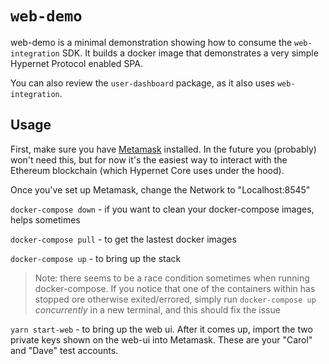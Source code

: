 # `web-demo`

web-demo is a minimal demonstration showing how to consume the `web-integration` SDK. It builds a docker image that demonstrates a very simple Hypernet Protocol enabled SPA.

You can also review the `user-dashboard` package, as it also uses `web-integration`.

## Usage

First, make sure you have [Metamask](https://metamask.io/) installed. In the future you (probably) won't need this, but for now it's the easiest way to interact with the Ethereum blockchain (which Hypernet Core uses under the hood).

Once you've set up Metamask, change the Network to "Localhost:8545"

`docker-compose down` - if you want to clean your docker-compose images, helps sometimes

`docker-compose pull` - to get the lastest docker images

`docker-compose up` - to bring up the stack

> Note: there seems to be a race condition sometimes when running docker-compose. If you notice that one of the containers within has stopped ore otherwise exited/errored, simply run `docker-compose up` _concurrently_ in a new terminal, and this should fix the issue

`yarn start-web` - to bring up the web ui. After it comes up, import the two private keys shown on the web-ui into Metamask. These are your "Carol" and "Dave" test accounts.
